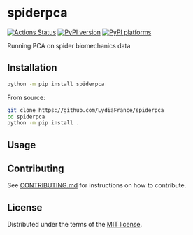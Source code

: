 # spiderpca

[![Actions Status][actions-badge]][actions-link]
[![PyPI version][pypi-version]][pypi-link]
[![PyPI platforms][pypi-platforms]][pypi-link]

Running PCA on spider biomechanics data

## Installation

```bash
python -m pip install spiderpca
```

From source:
```bash
git clone https://github.com/LydiaFrance/spiderpca
cd spiderpca
python -m pip install .
```

## Usage


## Contributing

See [CONTRIBUTING.md](CONTRIBUTING.md) for instructions on how to contribute.

## License

Distributed under the terms of the [MIT license](LICENSE).


<!-- prettier-ignore-start -->
[actions-badge]:            https://github.com/LydiaFrance/spiderpca/workflows/CI/badge.svg
[actions-link]:             https://github.com/LydiaFrance/spiderpca/actions
[pypi-link]:                https://pypi.org/project/spiderpca/
[pypi-platforms]:           https://img.shields.io/pypi/pyversions/spiderpca
[pypi-version]:             https://img.shields.io/pypi/v/spiderpca
<!-- prettier-ignore-end -->
